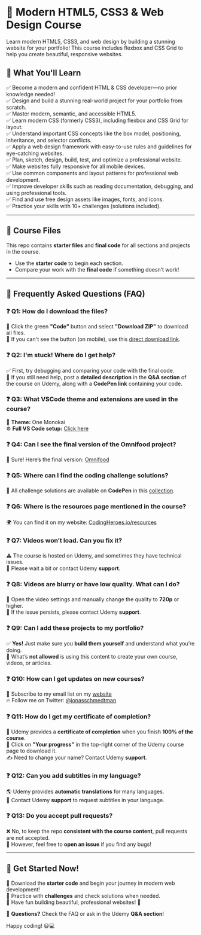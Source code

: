 # 🚀 Modern HTML5, CSS3 & Web Design Course  

Learn modern HTML5, CSS3, and web design by building a stunning website for your portfolio! This course includes flexbox and CSS Grid to help you create beautiful, responsive websites.  

## 📌 What You'll Learn  

✅ Become a modern and confident HTML & CSS developer—no prior knowledge needed!  
✅ Design and build a stunning real-world project for your portfolio from scratch.  
✅ Master modern, semantic, and accessible HTML5.  
✅ Learn modern CSS (formerly CSS3), including flexbox and CSS Grid for layout.  
✅ Understand important CSS concepts like the box model, positioning, inheritance, and selector conflicts.  
✅ Apply a web design framework with easy-to-use rules and guidelines for eye-catching websites.  
✅ Plan, sketch, design, build, test, and optimize a professional website.  
✅ Make websites fully responsive for all mobile devices.  
✅ Use common components and layout patterns for professional web development.  
✅ Improve developer skills such as reading documentation, debugging, and using professional tools.  
✅ Find and use free design assets like images, fonts, and icons.  
✅ Practice your skills with 10+ challenges (solutions included).  

---

## 📂 Course Files  

This repo contains **starter files** and **final code** for all sections and projects in the course.  

- Use the **starter code** to begin each section.  
- Compare your work with the **final code** if something doesn’t work!  

---

## 📢 Frequently Asked Questions (FAQ)  

### ❓ Q1: How do I download the files?  
📌 Click the green **"Code"** button and select **"Download ZIP"** to download all files.  
🔗 If you can't see the button (on mobile), use this [direct download link](#).  

### ❓ Q2: I'm stuck! Where do I get help?  
✅ First, try debugging and comparing your code with the final code.  
📌 If you still need help, post a **detailed description** in the **Q&A section** of the course on Udemy, along with a **CodePen link** containing your code.  

### ❓ Q3: What VSCode theme and extensions are used in the course?  
🎨 **Theme:** One Monokai  
⚙️ **Full VS Code setup:** [Click here](#)  

### ❓ Q4: Can I see the final version of the Omnifood project?  
🚀 Sure! Here’s the final version: [Omnifood](#)  

### ❓ Q5: Where can I find the coding challenge solutions?  
📝 All challenge solutions are available on **CodePen** in this [collection](#).  

### ❓ Q6: Where is the resources page mentioned in the course?  
🌍 You can find it on my website: [CodingHeroes.io/resources](https://codingheroes.io/resources)  

### ❓ Q7: Videos won’t load. Can you fix it?  
⚠️ The course is hosted on Udemy, and sometimes they have technical issues.  
📌 Please wait a bit or contact Udemy **support**.  

### ❓ Q8: Videos are blurry or have low quality. What can I do?  
📌 Open the video settings and manually change the quality to **720p** or higher.  
📌 If the issue persists, please contact Udemy **support**.  

### ❓ Q9: Can I add these projects to my portfolio?  
✅ **Yes!** Just make sure you **build them yourself** and understand what you’re doing.  
🚫 What’s **not allowed** is using this content to create your own course, videos, or articles.  

### ❓ Q10: How can I get updates on new courses?  
📩 Subscribe to my email list on my [website](https://codingheroes.io)  
🔥 Follow me on Twitter: [@jonasschmedtman](https://twitter.com/jonasschmedtman)  

### ❓ Q11: How do I get my certificate of completion?  
📜 Udemy provides a **certificate of completion** when you finish **100% of the course**.  
📌 Click on **"Your progress"** in the top-right corner of the Udemy course page to download it.  
✍️ Need to change your name? Contact Udemy **support**.  

### ❓ Q12: Can you add subtitles in my language?  
🌎 Udemy provides **automatic translations** for many languages.  
📌 Contact Udemy **support** to request subtitles in your language.  

### ❓ Q13: Do you accept pull requests?  
❌ No, to keep the repo **consistent with the course content**, pull requests are not accepted.  
📌 However, feel free to **open an issue** if you find any bugs!  

---

## 🎯 Get Started Now!  

🔹 Download the **starter code** and begin your journey in modern web development!  
🔹 Practice with **challenges** and check solutions when needed.  
🔹 Have fun building beautiful, professional websites! 🚀  

📩 **Questions?** Check the FAQ or ask in the Udemy **Q&A section**!  

Happy coding! 😃💻
